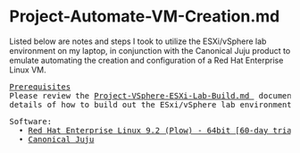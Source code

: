 # Project-Automate-VM-Creation.md

Listed below are notes and steps I took to utilize the ESXi/vSphere lab environment on my
laptop, in conjunction with the Canonical Juju product to emulate automating the creation
and configuration of a Red Hat Enterprise Linux VM.

<pre>
<ins>Prerequisites</ins>
Please review the <a href="https://github.com/kschoultz/automation-discovery/blob/main/Project-VSphere-ESXi-Lab-Build.md">Project-VSphere-ESXi-Lab-Build.md </a> document for the step-by-step
details of how to build out the ESxi/vSphere lab environment.
</pre>
<pre>
Software:
  • <a href="https://www.redhat.com/en/technologies/linux-platforms/enterprise-linux">Red Hat Enterprise Linux 9.2 (Plow) - 64bit [60-day trial license]</a>
  • <a href="https://juju.is/docs/olm">Canonical Juju</a>
</pre>